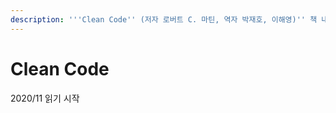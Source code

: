 ```yaml
---
description: '''Clean Code'' (저자 로버트 C. 마틴, 역자 박재호, 이해영)'' 책 내용을 정리한 페이지입니다.'
---
```


# Clean Code

2020/11 읽기 시작&#x20;
